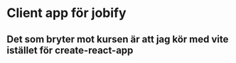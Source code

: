 # Client app för jobify

## Det som bryter mot kursen är att jag kör med vite istället för create-react-app
